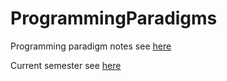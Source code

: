# ProgrammingParadigms
Programming paradigm notes see [here](https://sulzmann.github.io/ProgrammingParadigms/)

Current semester see [here](https://sulzmann.github.io/ProgrammingParadigms/semWi23-24.html)

